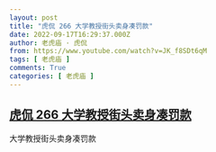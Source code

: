 ```yaml
---
layout: post
title: "虎侃 266 大学教授街头卖身凑罚款"
date: 2022-09-17T16:29:37.000Z
author: 老虎庙 · 虎侃
from: https://www.youtube.com/watch?v=JK_f8SDt6qM
tags: [ 老虎庙 ]
comments: True
categories: [ 老虎庙 ]
---
```

<!--1663432177000-->
[虎侃 266 大学教授街头卖身凑罚款](https://www.youtube.com/watch?v=JK_f8SDt6qM)
------

<div>
大学教授街头卖身凑罚款
</div>
